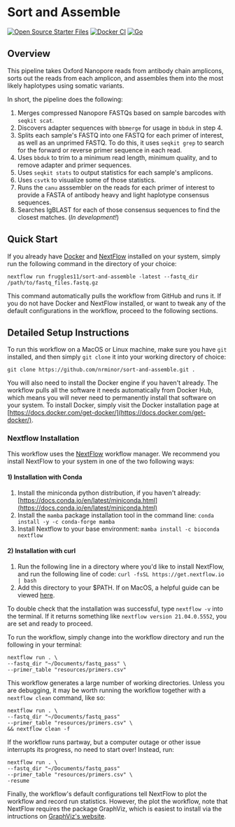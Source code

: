 # Sort and Assemble
[![Open Source Starter Files](https://github.com/nrminor/sort-and-assemble/actions/workflows/open-source-starter.yaml/badge.svg)](https://github.com/nrminor/sort-and-assemble/actions/workflows/open-source-starter.yaml) [![Docker CI](https://github.com/nrminor/sort-and-assemble/actions/workflows/docker-image.yaml/badge.svg)](https://github.com/sort-and-assemble/ALPINE/actions/workflows/docker-image.yaml) [![Go](https://github.com/nrminor/sort-and-assemble/actions/workflows/go.yml/badge.svg)](https://github.com/nrminor/sort-and-assemble/actions/workflows/go.yml)

## Overview
This pipeline takes Oxford Nanopore reads from antibody chain amplicons, sorts out the reads from each amplicon, and assembles them into the most likely haplotypes using somatic variants.

In short, the pipeline does the following:
1. Merges compressed Nanopore FASTQs based on sample barcodes with `seqkit scat`.
2. Discovers adapter sequences with `bbmerge` for usage in `bbduk` in step 4.
3. Splits each sample's FASTQ into one FASTQ for each primer of interest, as well as an unprimed FASTQ. To do this, it uses `seqkit grep` to search for the forward or reverse primer sequence in each read.
4. Uses `bbduk` to trim to a minimum read length, minimum quality, and to remove adapter and primer sequences.
5. Uses `seqkit stats` to output statistics for each sample's amplicons.
6. Uses `csvtk` to visualize some of those statistics.
7. Runs the `canu` asssembler on the reads for each primer of interest to provide a FASTA of antibody heavy and light haplotype consensus sequences.
8. Searches IgBLAST for each of those consensus sequences to find the closest matches. (*In development!*)

## Quick Start

If you already have [Docker](https://www.docker.com/get-started/) and [NextFlow](https://www.nextflow.io/) installed on your system, simply run the following command in the directory of your choice:

```
nextflow run fruggles11/sort-and-assemble -latest --fastq_dir /path/to/fastq_files.fastq.gz
```

This command automatically pulls the workflow from GitHub and runs it. If you do not have Docker and NextFlow installed, or want to tweak any of the default configurations in the workflow, proceed to the following sections.

## Detailed Setup Instructions

To run this workflow on a MacOS or Linux machine, make sure you have `git` installed, and then simply `git clone` it into your working directory of choice:

```
git clone https://github.com/nrminor/sort-and-assemble.git .
```

You will also need to install the Docker engine if you haven't already. The workflow pulls all the software it needs automatically from Docker Hub, which means you will never need to permanently install that software on your system. To install Docker, simply visit the Docker installation page at [https://docs.docker.com/get-docker/](https://docs.docker.com/get-docker/).

### Nextflow Installation

This workflow uses the [NextFlow](https://www.nextflow.io/) workflow manager. We recommend you install NextFlow to your system in one of the two following ways:

#### 1) Installation with Conda

1. Install the miniconda python distribution, if you haven't already: [https://docs.conda.io/en/latest/miniconda.html](https://docs.conda.io/en/latest/miniconda.html)
2. Install the `mamba` package installation tool in the command line:
   `conda install -y -c conda-forge mamba`
3. Install Nextflow to your base environment:
   `mamba install -c bioconda nextflow `

#### 2) Installation with curl

1. Run the following line in a directory where you'd like to install NextFlow, and run the following line of code:
   `curl -fsSL https://get.nextflow.io | bash`
2. Add this directory to your $PATH. If on MacOS, a helpful guide can be viewed [here](https://www.architectryan.com/2012/10/02/add-to-the-path-on-mac-os-x-mountain-lion/).

To double check that the installation was successful, type `nextflow -v` into the terminal. If it returns something like `nextflow version 21.04.0.5552`, you are set and ready to proceed.

To run the workflow, simply change into the workflow directory and run the following in your terminal:

```
nextflow run . \
--fastq_dir "~/Documents/fastq_pass" \
--primer_table "resources/primers.csv"
```

This workflow generates a large number of working directories. Unless you are debugging, it may be worth running the workflow together with a `nextflow clean` command, like so:

```
nextflow run . \
--fastq_dir "~/Documents/fastq_pass"
--primer_table "resources/primers.csv" \
&& nextflow clean -f 
```

If the workflow runs partway, but a computer outage or other issue interrupts its progress, no need to start over! Instead, run:

```
nextflow run . \
--fastq_dir "~/Documents/fastq_pass"
--primer_table "resources/primers.csv" \
-resume
```

Finally, the workflow's default configurations tell NextFlow to plot the workflow and record run statistics. However, the plot the workflow, note that NextFlow requires the package GraphViz, which is easiest to install via the intructions on [GraphViz's website](https://graphviz.org/download/).
